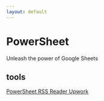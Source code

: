 ```yaml
---
layout: default
---
```


# PowerSheet

Unleash the power of Google Sheets

## tools

[PowerSheet RSS Reader Upwork](powersheet.co/rss-reader-upwork/)
